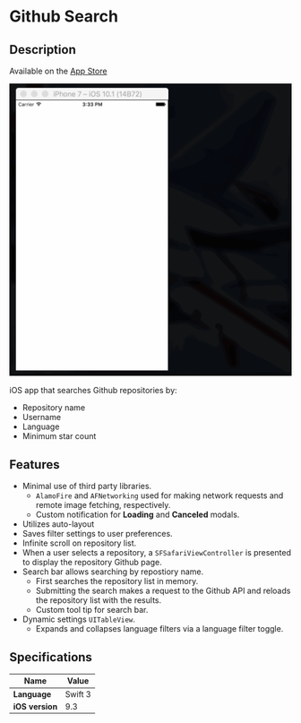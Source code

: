 # Github Search

## Description

Available on the [App Store](https://itunes.apple.com/us/app/omako-repo-search/id1178868631)

![Github Search demo](/images/github-search-demo-1.gif)

iOS app that searches Github repositories by:

* Repository name
* Username
* Language
* Minimum star count

## Features

* Minimal use of third party libraries.
    * `AlamoFire` and `AFNetworking` used for making network requests and remote image fetching, respectively.
    * Custom notification for **Loading** and **Canceled** modals.
* Utilizes auto-layout
* Saves filter settings to user preferences.
* Infinite scroll on repository list.
* When a user selects a repository, a `SFSafariViewController` is presented to display the repository Github page.
* Search bar allows searching by repostiory name.
    * First searches the repository list in memory.
    * Submitting the search makes a request to the Github API and reloads the repository list with the results.
    * Custom tool tip for search bar.
* Dynamic settings `UITableView`.
    * Expands and collapses language filters via a language filter toggle.

## Specifications

|Name|Value|
|----|-----|
|**Language**|Swift 3|
|**iOS version**|9.3|

